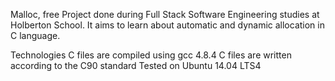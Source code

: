Malloc, free
Project done during Full Stack Software Engineering studies at Holberton School. It aims to learn about automatic and dynamic allocation in C language.

Technologies
C files are compiled using gcc 4.8.4
C files are written according to the C90 standard
Tested on Ubuntu 14.04 LTS4


